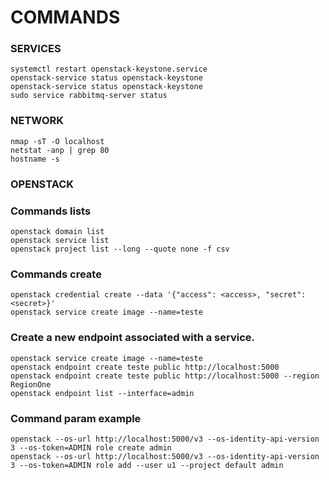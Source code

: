 # COMMANDS

### SERVICES
```
systemctl restart openstack-keystone.service
openstack-service status openstack-keystone
openstack-service status openstack-keystone
sudo service rabbitmq-server status

```

### NETWORK

	nmap -sT -O localhost
	netstat -anp | grep 80
	hostname -s
	
### OPENSTACK

### Commands lists
	openstack domain list
	openstack service list
	openstack project list --long --quote none -f csv

### Commands create
	openstack credential create --data '{"access": <access>, "secret": <secret>}'
	openstack service create image --name=teste

### Create a new endpoint associated with a service.
	openstack service create image --name=teste
	openstack endpoint create teste public http://localhost:5000
	openstack endpoint create teste public http://localhost:5000 --region RegionOne
	openstack endpoint list --interface=admin

### Command param example
	openstack --os-url http://localhost:5000/v3 --os-identity-api-version 3 --os-token=ADMIN role create admin
	openstack --os-url http://localhost:5000/v3 --os-identity-api-version 3 --os-token=ADMIN role add --user u1 --project default admin

